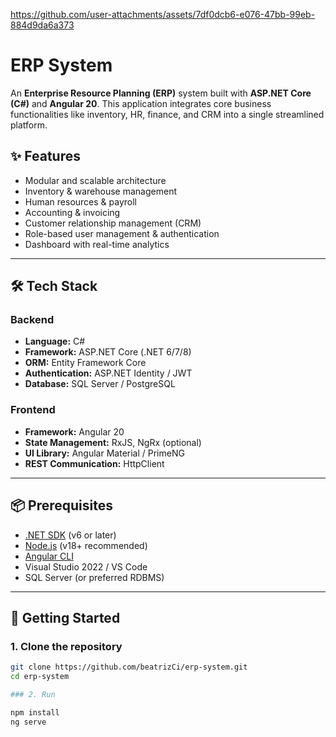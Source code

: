 

https://github.com/user-attachments/assets/7df0dcb6-e076-47bb-99eb-884d9da6a373

# ERP System

An **Enterprise Resource Planning (ERP)** system built with **ASP.NET Core (C#)** and **Angular 20**. This application integrates core business functionalities like inventory, HR, finance, and CRM into a single streamlined platform.

## ✨ Features

- Modular and scalable architecture
- Inventory & warehouse management
- Human resources & payroll
- Accounting & invoicing
- Customer relationship management (CRM)
- Role-based user management & authentication
- Dashboard with real-time analytics

---

## 🛠 Tech Stack

### Backend

- **Language:** C#
- **Framework:** ASP.NET Core (.NET 6/7/8)
- **ORM:** Entity Framework Core
- **Authentication:** ASP.NET Identity / JWT
- **Database:** SQL Server / PostgreSQL

### Frontend

- **Framework:** Angular 20
- **State Management:** RxJS, NgRx (optional)
- **UI Library:** Angular Material / PrimeNG
- **REST Communication:** HttpClient

---

## 📦 Prerequisites

- [.NET SDK](https://dotnet.microsoft.com/download) (v6 or later)
- [Node.js](https://nodejs.org/) (v18+ recommended)
- [Angular CLI](https://angular.io/cli)
- Visual Studio 2022 / VS Code
- SQL Server (or preferred RDBMS)

---

## 🚀 Getting Started

### 1. Clone the repository

```bash
git clone https://github.com/beatrizCi/erp-system.git
cd erp-system

### 2. Run

npm install
ng serve
